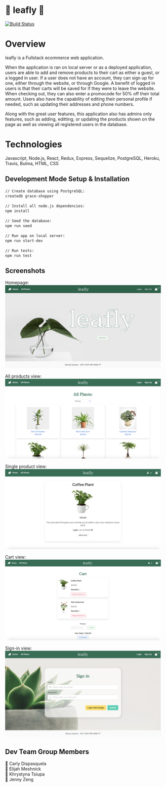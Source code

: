 # :leaves: leafly :leaves:

[![Build Status](https://travis-ci.com/Genius-Guava/Grace-Shopper.svg?branch=master)](https://travis-ci.com/Genius-Guava/Grace-Shopper)

# Overview

leafly is a Fullstack ecommerce web application.

When the application is ran on local server or as a deployed application, users are able to add and remove products to their cart as either a guest, or a logged in user. If a user does not have an account, they can sign up for one, either through the website, or through Google. A benefit of logged in users is that their carts will be saved for if they were to leave the website. When checking out, they can also enter a promocode for 50% off their total amount. Users also have the capability of editing their personal profile if needed, such as updating their addresses and phone numbers.

Along with the great user features, this application also has admins only features, such as adding, editting, or updating the products shown on the page as well as viewing all registered users in the database.

# Technologies

Javascript, Node.js, React, Redux, Express, Sequelize, PostgreSQL, Heroku, Travis, Bulma, HTML, CSS

## Development Mode Setup & Installation

```
// Create database using PostgreSQL:
createdb grace-shopper

// Install all node.js dependencies:
npm install

// Seed the database:
npm run seed

// Run app on local server:
npm run start-dev

// Run tests:
npm run test
```

## Screenshots

Homepage:
![Image](github-screenshots/Home.png)

All products view:
![Image](github-screenshots/All-Plants.png)

Single product view:
![Image](github-screenshots/Single-Plant.png)

Cart view:
![Image](github-screenshots/Cart.png)

Sign-in view:
![Image](github-screenshots/Sign-In.png)

## Dev Team Group Members

:seedling: Carly Dispasquela <br>
:seedling: Elijah Meshnick <br>
:seedling: Khrystyna Tsiupa <br>
:seedling: Jenny Zeng <br>
